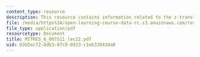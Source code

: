 ```yaml
---
content_type: resource
description: This resource contains information related to the z-transform.
file: /media/https%3A/open-learning-course-data-rc.s3.amazonaws.com/res-6-007-signals-and-systems-spring-2011/b3b5ec728db307c90d13c1eb330434a0_MITRES_6_007S11_lec22.pdf
file_type: application/pdf
resourcetype: Document
title: MITRES_6_007S11_lec22.pdf
uid: b3b5ec72-8db3-07c9-0d13-c1eb330434a0
---
```

